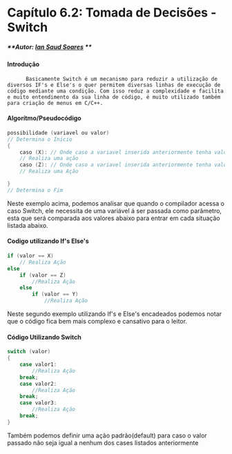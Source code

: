 # Capítulo 6.2: Tomada de Decisões - Switch

##### **Autor: **[**Ian Saud Soares**](https://github.com/iansaud)** **

#### Introdução

```
      Basicamente Switch é um mecanismo para reduzir a utilização de diversos IF's e Else's o quer permitem diversas linhas de execução de código mediante uma condição. Com isso reduz a complexidade e facilita e muito entendimento da sua linha de código, é muito utilizado também para criação de menus em C/C++.
```

#### Algorítmo/Pseudocódigo

```c
possibilidade (variavel ou valor)
// Determina o Inicio
{
    caso (X): // Onde caso a variavel inserida anteriormente tenha valor igual a este, ele irã realizar a ação abaixo
    // Realiza uma ação
    caso (Z): // Onde caso a variavel inserida anteriormente tenha valor igual a este, ele irã realizar a ação abaixo
    // Realiza uma Ação

}
// Determina o Fim
```

Neste exemplo acima, podemos analisar que quando o compilador acessa o caso Switch, ele necessita de uma variável á  ser passada como parâmetro, esta que será comparada aos valores abaixo para entrar em cada situação listada abaixo.

#### Codigo utilizando If's Else's

```c
if (valor == X)
    // Realiza Ação
else
    if (valor == Z)
        //Realiza Ação
    else
        if (valor == Y)
            //Realiza Ação
```

Neste segundo exemplo utilizando If's e Else's encadeados podemos notar que o código fica bem mais complexo e cansativo para o leitor.

#### Código Utilizando Switch

```c
switch (valor)
{
    case valor1:
        //Realiza Ação
    break;
    case valor2:
        //Realiza Ação
    break;
    case valor3:
        //Realiza Ação
    break;
}
```

Também podemos definir uma ação padrão\(default\) para caso o valor passado não seja igual a nenhum dos cases listados anteriormente

